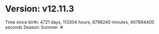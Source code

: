 # Version: v12.11.3
Time since birth: 4721 days, 113304 hours, 6798240 minutes, 407894400 seconds
Season: Summer ☀️
